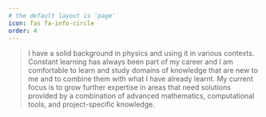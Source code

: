 ```yaml
---
# the default layout is 'page'
icon: fas fa-info-circle
order: 4
---
```


> I have a solid background in physics and using it in various contexts. Constant learning has always been part of my career and I am comfortable to learn and study domains of knowledge that are new to me and to combine them with what I have already learnt. My current focus is to grow further expertise in areas that need solutions provided by a combination of advanced mathematics, computational tools, and project-specific knowledge.